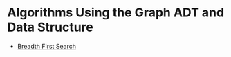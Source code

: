 # Algorithms Using the Graph ADT and Data Structure
* [Breadth First Search](breadth-first-search/README.md)